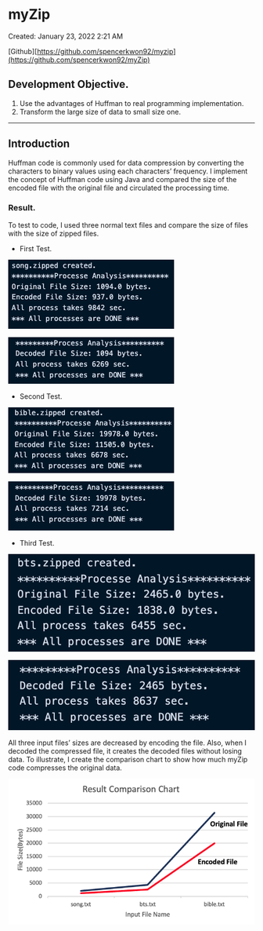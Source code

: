 # myZip

Created: January 23, 2022 2:21 AM

[Github][https://github.com/spencerkwon92/myzip](https://github.com/spencerkwon92/myZip)

## Development Objective.

1. Use the advantages of Huffman to real programming implementation.
2. Transform the large size of data to small size one.

---

## Introduction

Huffman code is commonly used for data compression by converting the characters to binary values using each characters’ frequency. I implement the concept of Huffman code using Java and compared the size of the encoded file with the original file and circulated the processing time.

### Result.

To test to code, I used three normal text files and compare the size of files with the size of zipped files.

- First Test.

![Untitled](readmeSrc/Untitled.png)

![Untitled](readmeSrc/Untitled%201.png)

- Second Test.

![Untitled](readmeSrc/Untitled%202.png)

![Untitled](readmeSrc/Untitled%203.png)

- Third Test.

![Untitled](readmeSrc/Untitled%204.png)

![Untitled](readmeSrc/Untitled%205.png)

All three input files’ sizes are decreased by encoding the file. Also, when I decoded the compressed file, it creates the decoded files without losing data. To illustrate, I create the comparison chart to show how much myZip code compresses the original data.

![Untitled](readmeSrc/Untitled%206.png)
